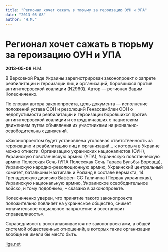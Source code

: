 ```yaml
---
title: "Регионал хочет сажать в тюрьму за героизацию ОУН и УПА"
date: "2013-05-08"
author: "Н.М."
---
```


# Регионал хочет сажать в тюрьму за героизацию ОУН и УПА

**2013-05-08** Н.М.

В Верховной Раде Украины зарегистрирован законопроект о запрете реабилитации и героизации лиц и организаций, боровшихся против антигитлеровской коалиции (N2960). Автор — регионал Вадим Колесниченко.

По словам автора законопроекта, цель документа — исполнение положений устава ООН и резолюций Генассамблеи ООН о недопустимости реабилитации и героизации боровшихся против антигитлеровской коалиции и сотрудничавших с нацистским движением путем объявления их участниками национально-освободительных движений.

«Законопроектом будет установлена уголовная ответственность за героизацию и реабилитацию лиц и организаций... к которым в Украине можно отнести: Организацию украинских националистов (ОУН), Украинскую повстанческую армию (УПА), Украинскую повстанческую армию Полесская Сечь (УПА Полесская Сечь Тараса Бульбы-Боровца), Украинскую народно-революционную армию, Украинский центральный комитет, батальоны Нахтигаль и Роланд в составе вермахта, 14 Гренадерскую дивизию Ваффен-СС Галичина (Первая украинская), Украинскую национальную армию, Украинское освободительное войско, и тому подобные», – сказано в законопроекте.

Колесниченко уверен, что принятие такого законопроекта положительно повлияет на украинское общество, снимет «значительное социальное напряжение и восстановит справедливость».

Справедливость восстанавливается не законопроектами, а общей системой общественных отношений, в которых такие организации вообще не имели бы место быть.

[liga.net](http://liga.net/)